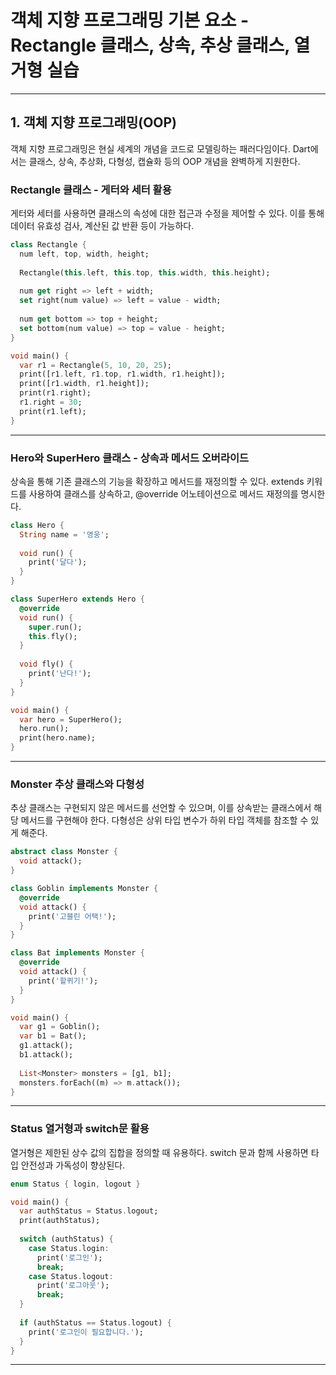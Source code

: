 # 객체 지향 프로그래밍 기본 요소 - Rectangle 클래스, 상속, 추상 클래스, 열거형 실습

---

## 1. 객체 지향 프로그래밍(OOP)

객체 지향 프로그래밍은 현실 세계의 개념을 코드로 모델링하는 패러다임이다. Dart에서는 클래스, 상속, 추상화, 다형성, 캡슐화 등의 OOP 개념을 완벽하게 지원한다.

### Rectangle 클래스 - 게터와 세터 활용

게터와 세터를 사용하면 클래스의 속성에 대한 접근과 수정을 제어할 수 있다. 이를 통해 데이터 유효성 검사, 계산된 값 반환 등이 가능하다.

```dart
class Rectangle {
  num left, top, width, height;
  
  Rectangle(this.left, this.top, this.width, this.height);
  
  num get right => left + width;
  set right(num value) => left = value - width;
  
  num get bottom => top + height;
  set bottom(num value) => top = value - height;
}

void main() {
  var r1 = Rectangle(5, 10, 20, 25);
  print([r1.left, r1.top, r1.width, r1.height]);
  print([r1.width, r1.height]);
  print(r1.right);
  r1.right = 30;
  print(r1.left);
}
```

---

### Hero와 SuperHero 클래스 - 상속과 메서드 오버라이드

상속을 통해 기존 클래스의 기능을 확장하고 메서드를 재정의할 수 있다. extends 키워드를 사용하여 클래스를 상속하고, @override 어노테이션으로 메서드 재정의를 명시한다.

```dart
class Hero {
  String name = '영웅';
  
  void run() {
    print('달다');
  }
}

class SuperHero extends Hero {
  @override
  void run() {
    super.run();
    this.fly();
  }
  
  void fly() {
    print('난다!');
  }
}

void main() {
  var hero = SuperHero();
  hero.run();
  print(hero.name);
}
```

---

### Monster 추상 클래스와 다형성

추상 클래스는 구현되지 않은 메서드를 선언할 수 있으며, 이를 상속받는 클래스에서 해당 메서드를 구현해야 한다. 다형성은 상위 타입 변수가 하위 타입 객체를 참조할 수 있게 해준다.

```dart
abstract class Monster {
  void attack();
}

class Goblin implements Monster {
  @override
  void attack() {
    print('고블린 어택!');
  }
}

class Bat implements Monster {
  @override
  void attack() {
    print('할퀴기!');
  }
}

void main() {
  var g1 = Goblin();
  var b1 = Bat();
  g1.attack();
  b1.attack();
  
  List<Monster> monsters = [g1, b1];
  monsters.forEach((m) => m.attack());
}
```

---

### Status 열거형과 switch문 활용

열거형은 제한된 상수 값의 집합을 정의할 때 유용하다. switch 문과 함께 사용하면 타입 안전성과 가독성이 향상된다.

```dart
enum Status { login, logout }

void main() {
  var authStatus = Status.logout;
  print(authStatus);
  
  switch (authStatus) {
    case Status.login:
      print('로그인');
      break;
    case Status.logout:
      print('로그아웃');
      break;
  }
  
  if (authStatus == Status.logout) {
    print('로그인이 필요합니다.');
  }
}
```

---
